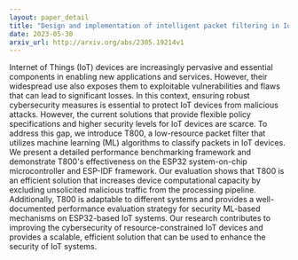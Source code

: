 ```yaml
---
layout: paper_detail
title: "Design and implementation of intelligent packet filtering in IoT microcontroller-based devices"
date: 2023-05-30
arxiv_url: http://arxiv.org/abs/2305.19214v1
---
```


Internet of Things (IoT) devices are increasingly pervasive and essential components in enabling new applications and services. However, their widespread use also exposes them to exploitable vulnerabilities and flaws that can lead to significant losses. In this context, ensuring robust cybersecurity measures is essential to protect IoT devices from malicious attacks. However, the current solutions that provide flexible policy specifications and higher security levels for IoT devices are scarce. To address this gap, we introduce T800, a low-resource packet filter that utilizes machine learning (ML) algorithms to classify packets in IoT devices. We present a detailed performance benchmarking framework and demonstrate T800's effectiveness on the ESP32 system-on-chip microcontroller and ESP-IDF framework. Our evaluation shows that T800 is an efficient solution that increases device computational capacity by excluding unsolicited malicious traffic from the processing pipeline. Additionally, T800 is adaptable to different systems and provides a well-documented performance evaluation strategy for security ML-based mechanisms on ESP32-based IoT systems. Our research contributes to improving the cybersecurity of resource-constrained IoT devices and provides a scalable, efficient solution that can be used to enhance the security of IoT systems.
